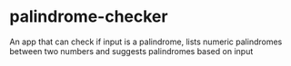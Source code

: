# palindrome-checker
An app that can check if input is a palindrome, lists numeric palindromes between two numbers and suggests palindromes based on input
